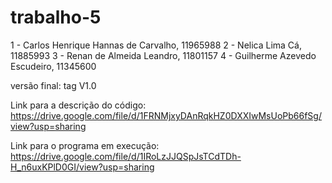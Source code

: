 # trabalho-5
1 - Carlos Henrique Hannas de Carvalho, 11965988
2 - Nelica Lima Cá, 11885993
3 - Renan de Almeida Leandro, 11801157
4 - Guilherme Azevedo Escudeiro, 11345600

versão final: tag V1.0 

Link para a descrição do código: https://drive.google.com/file/d/1FRNMjxyDAnRqkHZ0DXXIwMsUoPb66fSg/view?usp=sharing

Link para o programa em execução: https://drive.google.com/file/d/1IRoLzJJQSpJsTCdTDh-H_n6uxKPlD0GI/view?usp=sharing
